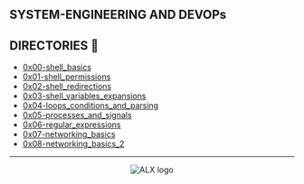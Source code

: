 ## SYSTEM-ENGINEERING AND DEVOPs

## DIRECTORIES :file_folder:

- [0x00-shell_basics](0x00-shell_basics)
- [0x01-shell_permissions](0x01-shell_permissions)
- [0x02-shell_redirections](0x02-shell_redirections)
- [0x03-shell_variables_expansions](0x03-shell_variables_expansions)
- [0x04-loops_conditions_and_parsing](0x04-loops_conditions_and_parsing)
- [0x05-processes_and_signals](0x05-processes_and_signals)
- [0x06-regular_expressions](0x06-regular_expressions)
- [0x07-networking_basics](0x07-networking_basics)
- [0x08-networking_basics_2](0x08-networking_basics_2)

----

<div align="center">
  <img src="https://lh3.googleusercontent.com/vH1HTHhq7BIEuhIDuEc2Wrc2LgZigsJEWDR56ALuDFRZv9-jqCgHNHuBHIB-fLrrbwp7tJ8b7qeIJo0VtHUh=s0" alt="ALX logo">
</div>
